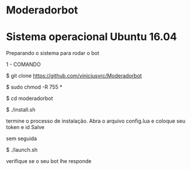 # Moderadorbot

# Sistema operacional Ubuntu 16.04
Preparando o sistema para rodar o bot

1 - COMANDO

$ git clone https://github.com/viniciusvrc/Moderadorbot

$ sudo chmod -R 755 *

$ cd moderadorbot

$ ./install.sh

termine o processo de instalação.
Abra o arquivo config.lua e coloque seu token e id
Salve 

sem seguida 

$ ./launch.sh

verifique se o seu bot lhe responde








